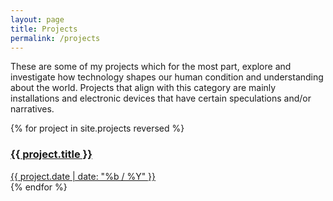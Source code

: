 ```yaml
---
layout: page
title: Projects
permalink: /projects
---
```


These are some of my projects which for the most part, explore and investigate how technology shapes our human condition and understanding about the world. Projects that align with this category are mainly installations and electronic devices that have certain speculations and/or narratives.

<!-- Some of these projects also explore creative applications of commonly used technology such as Javascript, WebGL and the web, through the scope of data visualization, interactive experience, and generative art. -->

<div class="container">
	{% for project in site.projects reversed %}
		<a href="{{ project.url | prepend: site.baseurl }}">
			<div class="tile" style="background-image: url('{{ project.image }}');">
				<div class="tile-wrapper">
					<h3>{{ project.title }}</h3>
					<span class="post-meta">{{ project.date | date: "%b / %Y" }}</span>
					<!-- <span class="post-medium">{{ project.medium}}</span> -->
				</div>
			</div>
		</a>
	{% endfor %}
</div>
